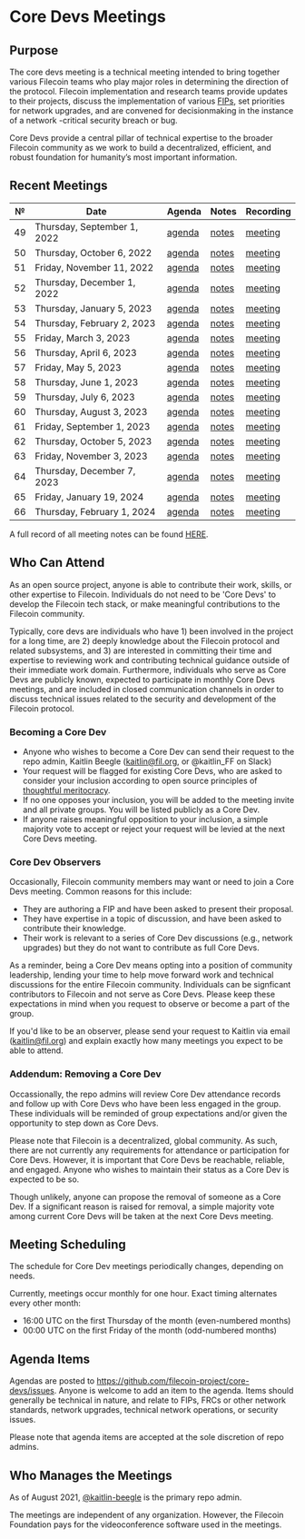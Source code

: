 # Core Devs Meetings

## Purpose
The core devs meeting is a technical meeting intended to bring together various Filecoin teams who play major roles in determining the direction of the protocol. Filecoin implementation and research teams provide updates to their projects, discuss the implementation of various [FIPs](https://github.com/filecoin-project/FIPs), set priorities for network upgrades, and are convened for decisionmaking in the instance of a network -critical security breach or bug. 

Core Devs provide a central pillar of technical expertise to the broader Filecoin community as we work to build a decentralized, efficient, and robust foundation for humanity’s most important information.

## Recent Meetings

 №  | Date                             | Agenda         |Notes          | Recording            |
--- | -------------------------------- | -------------- |-------------- | -------------------- |
49 | Thursday, September 1, 2022      | [agenda](https://github.com/filecoin-project/core-devs/issues/110) | [notes](https://github.com/filecoin-project/core-devs/blob/master/Core%20Dev%20Meetings/Meeting%200049.md) | [meeting](https://www.youtube.com/watch?v=Zm1eNpGK6Zw) |
50 | Thursday, October 6, 2022      | [agenda](https://github.com/filecoin-project/core-devs/issues/111) | [notes](https://github.com/filecoin-project/core-devs/blob/master/Core%20Dev%20Meetings/Meeting%200050.md)| [meeting](https://www.youtube.com/watch?v=pvrGxhelIkU) |
51 | Friday, November 11, 2022      | [agenda](https://github.com/filecoin-project/core-devs/issues/120) | [notes](https://github.com/filecoin-project/core-devs/blob/master/Core%20Dev%20Meetings/Meeting%200051.md)| [meeting](https://www.youtube.com/watch?v=NaaJ-pqzMxE) |
52 | Thursday, December 1, 2022      | [agenda](https://github.com/filecoin-project/core-devs/issues/124) | [notes](https://github.com/filecoin-project/core-devs/blob/master/Core%20Dev%20Meetings/Meeting%200052.md)| [meeting](https://youtu.be/v_ljI98Xrl8) |
53 | Thursday, January 5, 2023      | [agenda](https://github.com/filecoin-project/core-devs/issues/124) | [notes](https://github.com/filecoin-project/core-devs/blob/master/Core%20Dev%20Meetings/Meeting%200053.md)| [meeting](https://youtu.be/MRV6f7jwVE0) |
54 | Thursday, February 2, 2023      | [agenda](https://github.com/filecoin-project/core-devs/issues/125) | [notes](https://github.com/filecoin-project/core-devs/blob/master/Core%20Dev%20Meetings/Meeting0054.md)| [meeting](https://youtu.be/5OxUyx_nrJA) |
55 | Friday, March 3, 2023      | [agenda](https://github.com/filecoin-project/core-devs/issues/131) | [notes](https://github.com/filecoin-project/core-devs/blob/master/Core%20Dev%20Meetings/Meeting0055.md)| [meeting](https://youtu.be/6Bz8-jK3K18) |
56 | Thursday, April 6, 2023      | [agenda](https://github.com/filecoin-project/core-devs/issues/134) | [notes](https://github.com/filecoin-project/core-devs/blob/master/Core%20Dev%20Meetings/Meeting%200056.md)| [meeting](https://youtu.be/upUHn21ZIlQ) |
57 | Friday, May 5, 2023      | [agenda](https://github.com/filecoin-project/core-devs/issues/136) | [notes](https://github.com/filecoin-project/core-devs/blob/master/Core%20Dev%20Meetings/Meeting%200057.md)| [meeting](https://youtu.be/Fdm-eq8Ie6w) |
58 | Thursday, June 1, 2023      | [agenda](https://github.com/filecoin-project/core-devs/issues/141) | [notes](https://github.com/filecoin-project/core-devs/blob/master/Core%20Dev%20Meetings/Meeting%200058.md)| [meeting](https://youtu.be/5-MVAhzC2nw) |
59 | Thursday, July 6, 2023      | [agenda](https://github.com/filecoin-project/core-devs/issues/142) | [notes](https://github.com/filecoin-project/core-devs/blob/master/Core%20Dev%20Meetings/Meeting%200059.md)| [meeting](https://youtu.be/qhd0u7z9Fnw) |
60 | Thursday, August 3, 2023      | [agenda](https://github.com/filecoin-project/core-devs/issues/144) | [notes](https://github.com/filecoin-project/core-devs/blob/master/Core%20Dev%20Meetings/Meeting%200060.md)| [meeting](https://youtu.be/77TnY_vmm94) |
61 | Friday, September 1, 2023      | [agenda](https://github.com/filecoin-project/core-devs/issues/146) | [notes](https://github.com/filecoin-project/core-devs/blob/master/Core%20Dev%20Meetings/Meeting%200061.md)| [meeting](https://youtu.be/s5msHsLjlB4) |
62 | Thursday, October 5, 2023      | [agenda](https://github.com/filecoin-project/core-devs/issues/152) | [notes](https://github.com/filecoin-project/core-devs/blob/master/Core%20Dev%20Meetings/Meeting%200062.md)| [meeting](https://youtu.be/YhsXe3hRcww) |
63 | Friday, November 3, 2023      | [agenda](https://github.com/filecoin-project/core-devs/issues/156) | [notes](https://github.com/filecoin-project/core-devs/blob/master/Core%20Dev%20Meetings/Meeting%200063.md)| [meeting](https://youtu.be/K9fa2WI00Mw) |
64 | Thursday, December 7, 2023      | [agenda](https://github.com/filecoin-project/core-devs/issues/159) | [notes](https://github.com/filecoin-project/core-devs/blob/master/Core%20Dev%20Meetings/Meeting%200064.md)| [meeting](https://youtu.be/xY7MaLc5Y-U) |
65 | Friday, January 19, 2024      | [agenda](https://github.com/filecoin-project/core-devs/issues/160) | [notes](https://github.com/filecoin-project/core-devs/blob/master/Core%20Dev%20Meetings/Meeting%200065.md)| [meeting](https://youtu.be/xnxFm5vAFfs) |
66 | Thursday, February 1, 2024      | [agenda](https://github.com/filecoin-project/core-devs/issues/161) | [notes](https://github.com/filecoin-project/core-devs/blob/master/Core%20Dev%20Meetings/Meeting%200066.md)| [meeting](https://youtu.be/LzlRbDnsZtw) |

A full record of all meeting notes can be found [HERE](https://github.com/filecoin-project/core-devs/tree/master/Core%20Dev%20Meetings). 

## Who Can Attend
As an open source project, anyone is able to contribute their work, skills, or other expertise to Filecoin.  Individuals do not need to be 'Core Devs' to develop the Filecoin tech stack, or make meaningful contributions to the Filecoin community. 

Typically, core devs are individuals who have 1) been involved in the project for a long time, are 2) deeply knowledge about the Filecoin protocol and related subsystems, and 3) are interested in committing their time and expertise to reviewing work and contributing technical guidance outside of their immediate work domain. Furthermore, individuals who serve as Core Devs are publicly known, expected to participate in monthly Core Devs meetings, and are included in closed communication channels in order to discuss technical issues related to the security and development of the Filecoin protocol. 

### Becoming a Core Dev
* Anyone who wishes to become a Core Dev can send their request to the repo admin, Kaitlin Beegle (kaitlin@fil.org, or @kaitlin_FF on Slack) 
* Your request will be flagged for existing Core Devs, who are asked to consider your inclusion according to open source principles of [thoughtful meritocracy](https://postmeritocracy.org/). 
* If no one opposes your inclusion, you will be added to the meeting invite and all private groups.  You will be listed publicly as a Core Dev. 
* If anyone raises meaningful opposition to your inclusion, a simple majority vote to accept or reject your request will be levied at the next Core Devs meeting.

### Core Dev Observers
Occasionally, Filecoin community members may want or need to join a Core Devs meeting.  Common reasons for this include: 
   * They are authoring a FIP and have been asked to present their proposal. 
   * They have expertise in a topic of discussion, and have been asked to contribute their knowledge. 
   * Their work is relevant to a series of Core Dev discussions (e.g., network upgrades) but they do not want to contribute as full Core Devs. 

As a reminder, being a Core Dev means opting into a position of community leadership, lending your time to help move forward work and technical discussions for the entire Filecoin community.  Individuals can be signficant contributors to Filecoin and not serve as Core Devs. Please keep these expectations in mind when you request to observe or become a part of the group. 

If you'd like to be an observer, please send your request to Kaitlin via email (kaitlin@fil.org) and explain exactly how many meetings you expect to be able to attend. 

### Addendum: Removing a Core Dev
Occassionally, the repo admins will review Core Dev attendance records and follow up with Core Devs who have been less engaged in the group.  These individuals will be reminded of group expectations and/or given the opportunity to step down as Core Devs. 

Please note that Filecoin is a decentralized, global community.  As such, there are not currently any requirements for attendance or participation for Core Devs.  However, it is important that Core Devs be reachable, reliable, and engaged.  Anyone who wishes to maintain their status as a Core Dev is expected to be so. 

Though unlikely, anyone can propose the removal of someone as a Core Dev.  If a significant reason is raised for removal, a simple majority vote among current Core Devs will be taken at the next Core Devs meeting. 

## Meeting Scheduling 
The schedule for Core Dev meetings periodically changes, depending on needs. 

Currently, meetings occur monthly for one hour.  Exact timing alternates every other month: 
* 16:00 UTC on the first Thursday of the month (even-numbered months) 
* 00:00 UTC on the first Friday of the month (odd-numbered months) 

## Agenda Items
Agendas are posted to https://github.com/filecoin-project/core-devs/issues. Anyone is welcome to add an item to the agenda.  Items should generally be technical in nature, and relate to FIPs, FRCs or other network standards, network upgrades, technical network operations, or security issues. 

Please note that agenda items are accepted at the sole discretion of repo admins. 

## Who Manages the Meetings
As of August 2021, [@kaitlin-beegle](https://github.com/kaitlin-beegle) is the primary repo admin.  

The meetings are independent of any organization. However, the Filecoin Foundation pays for the videoconference software used in the meetings. 

